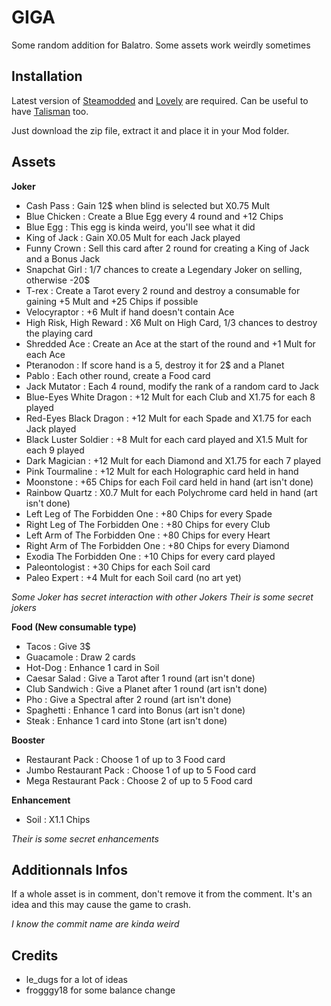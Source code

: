 # GIGA

Some random addition for Balatro. Some assets work weirdly sometimes


## Installation

Latest version of [Steamodded](https://github.com/Steamodded/smods) and [Lovely](https://github.com/ethangreen-dev/lovely-injector) are required. 
Can be useful to have [Talisman](https://github.com/SpectralPack/Talisman) too.

Just download the zip file, extract it and place it in your Mod folder.


## Assets

**Joker**
- Cash Pass : Gain 12$ when blind is selected but X0.75 Mult
- Blue Chicken : Create a Blue Egg every 4 round and +12 Chips
- Blue Egg : This egg is kinda weird, you'll see what it did
- King of Jack : Gain X0.05 Mult for each Jack played
- Funny Crown : Sell this card after 2 round for creating a King of Jack and a Bonus Jack
- Snapchat Girl : 1/7 chances to create a Legendary Joker on selling, otherwise -20$
- T-rex : Create a Tarot every 2 round and destroy a consumable for gaining +5 Mult and +25 Chips if possible
- Velocyraptor : +6 Mult if hand doesn't contain Ace
- High Risk, High Reward : X6 Mult on High Card, 1/3 chances to destroy the playing card
- Shredded Ace : Create an Ace at the start of the round and +1 Mult for each Ace
- Pteranodon : If score hand is a 5, destroy it for 2$ and a Planet
- Pablo : Each other round, create a Food card
- Jack Mutator : Each 4 round, modify the rank of a random card to Jack
- Blue-Eyes White Dragon : +12 Mult for each Club and X1.75 for each 8 played
- Red-Eyes Black Dragon : +12 Mult for each Spade and X1.75 for each Jack played
- Black Luster Soldier : +8 Mult for each card played and X1.5 Mult for each 9 played
- Dark Magician : +12 Mult for each Diamond and X1.75 for each 7 played
- Pink Tourmaline : +12 Mult for each Holographic card held in hand
- Moonstone : +65 Chips for each Foil card held in hand (art isn't done)
- Rainbow Quartz : X0.7 Mult for each Polychrome card held in hand (art isn't done)
- Left Leg of The Forbidden One : +80 Chips for every Spade
- Right Leg of The Forbidden One : +80 Chips for every Club
- Left Arm of The Forbidden One : +80 Chips for every Heart
- Right Arm of The Forbidden One : +80 Chips for every Diamond
- Exodia The Forbidden One : +10 Chips for every card played
- Paleontologist : +30 Chips for each Soil card
- Paleo Expert : +4 Mult for each Soil card (no art yet)

*Some Joker has secret interaction with other Jokers*
*Their is some secret jokers*


**Food (New consumable type)**
- Tacos : Give 3$
- Guacamole : Draw 2 cards
- Hot-Dog : Enhance 1 card in Soil
- Caesar Salad : Give a Tarot after 1 round (art isn't done)
- Club Sandwich : Give a Planet after 1 round (art isn't done)
- Pho : Give a Spectral after 2 round (art isn't done)
- Spaghetti : Enhance 1 card into Bonus (art isn't done)
- Steak : Enhance 1 card into Stone (art isn't done)


**Booster**
- Restaurant Pack : Choose 1 of up to 3 Food card
- Jumbo Restaurant Pack : Choose 1 of up to 5 Food card
- Mega Restaurant Pack : Choose 2 of up to 5 Food card


**Enhancement**
- Soil : X1.1 Chips

*Their is some secret enhancements*


## Additionnals Infos

If a whole asset is in comment, don't remove it from the comment. It's an idea and this may cause the game to crash.

*I know the commit name are kinda weird*


## Credits

- le_dugs for a lot of ideas
- frogggy18 for some balance change